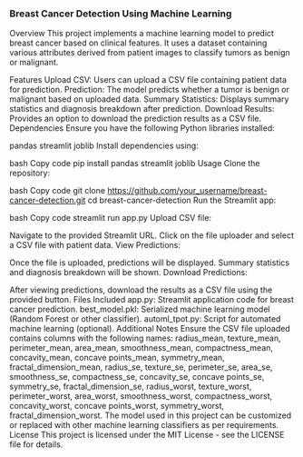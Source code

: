 ### Breast Cancer Detection Using Machine Learning
Overview
This project implements a machine learning model to predict breast cancer based on clinical features. It uses a dataset containing various attributes derived from patient images to classify tumors as benign or malignant.

Features
Upload CSV: Users can upload a CSV file containing patient data for prediction.
Prediction: The model predicts whether a tumor is benign or malignant based on uploaded data.
Summary Statistics: Displays summary statistics and diagnosis breakdown after prediction.
Download Results: Provides an option to download the prediction results as a CSV file.
Dependencies
Ensure you have the following Python libraries installed:

pandas
streamlit
joblib
Install dependencies using:

bash
Copy code
pip install pandas streamlit joblib
Usage
Clone the repository:

bash
Copy code
git clone https://github.com/your_username/breast-cancer-detection.git
cd breast-cancer-detection
Run the Streamlit app:

bash
Copy code
streamlit run app.py
Upload CSV file:

Navigate to the provided Streamlit URL.
Click on the file uploader and select a CSV file with patient data.
View Predictions:

Once the file is uploaded, predictions will be displayed.
Summary statistics and diagnosis breakdown will be shown.
Download Predictions:

After viewing predictions, download the results as a CSV file using the provided button.
Files Included
app.py: Streamlit application code for breast cancer prediction.
best_model.pkl: Serialized machine learning model (Random Forest or other classifier).
automl_tpot.py: Script for automated machine learning (optional).
Additional Notes
Ensure the CSV file uploaded contains columns with the following names: radius_mean, texture_mean, perimeter_mean, area_mean, smoothness_mean, compactness_mean, concavity_mean, concave points_mean, symmetry_mean, fractal_dimension_mean, radius_se, texture_se, perimeter_se, area_se, smoothness_se, compactness_se, concavity_se, concave points_se, symmetry_se, fractal_dimension_se, radius_worst, texture_worst, perimeter_worst, area_worst, smoothness_worst, compactness_worst, concavity_worst, concave points_worst, symmetry_worst, fractal_dimension_worst.
The model used in this project can be customized or replaced with other machine learning classifiers as per requirements.
License
This project is licensed under the MIT License - see the LICENSE file for details.
